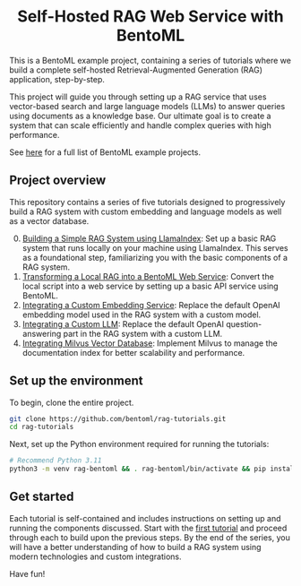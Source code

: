 <div align="center">
    <h1 align="center">Self-Hosted RAG Web Service with BentoML</h1>
</div>

This is a BentoML example project, containing a series of tutorials where we build a complete self-hosted Retrieval-Augmented Generation (RAG) application, step-by-step.

This project will guide you through setting up a RAG service that uses vector-based search and large language models (LLMs) to answer queries using documents as a knowledge base. Our ultimate goal is to create a system that can scale efficiently and handle complex queries with high performance.

See [here](https://github.com/bentoml/BentoML/tree/main/examples) for a full list of BentoML example projects.

## Project overview

This repository contains a series of five tutorials designed to progressively build a RAG system with custom embedding and language models as well as a vector database.

0. [Building a Simple RAG System using LlamaIndex](00-simple-local-rag/): Set up a basic RAG system that runs locally on your machine using LlamaIndex. This serves as a foundational step, familiarizing you with the basic components of a RAG system.
1. [Transforming a Local RAG into a BentoML Web Service](01-simple-rag/): Convert the local script into a web service by setting up a basic API service using BentoML.
2. [Integrating a Custom Embedding Service](02-custom-embedding/): Replace the default OpenAI embedding model used in the RAG system with a custom model.
3. [Integrating a Custom LLM](03-custom-llm/): Replace the default OpenAI question-answering part in the RAG system with a custom LLM.
4. [Integrating Milvus Vector Database](04a-vector-store-milvus/): Implement Milvus to manage the documentation index for better scalability and performance.

## Set up the environment

To begin, clone the entire project.

```bash
git clone https://github.com/bentoml/rag-tutorials.git
cd rag-tutorials
```

Next, set up the Python environment required for running the tutorials:

```bash
# Recommend Python 3.11
python3 -m venv rag-bentoml && . rag-bentoml/bin/activate && pip install -r requirement.txt
```

## Get started

Each tutorial is self-contained and includes instructions on setting up and running the components discussed. Start with the [first tutorial](00-simple-local-rag/) and proceed through each to build upon the previous steps. By the end of the series, you will have a better understanding of how to build a RAG system using modern technologies and custom integrations.

Have fun!
